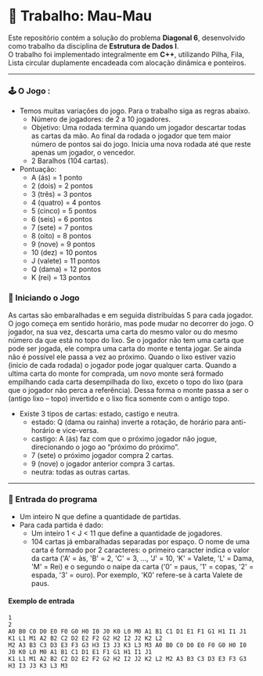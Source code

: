 # 🎲 Trabalho: Mau-Mau
Este repositório contém a solução do problema **Diagonal 6**, desenvolvido como trabalho da disciplina de **Estrutura de Dados I**.  
O trabalho foi implementado integralmente em **C++**, utilizando Pilha, Fila, Lista circular duplamente encadeada com alocação dinâmica e ponteiros.

---

### 🕹️ O Jogo : 
- Temos muitas variações do jogo. Para o trabalho siga as regras abaixo.
    - Número de jogadores: de 2 a 10 jogadores.
    - Objetivo: Uma rodada termina quando um jogador descartar todas as cartas da mão. Ao final da rodada o jogador que tem maior número de pontos sai do jogo. Inicia uma nova rodada até que reste apenas um jogador, o vencedor.
    - 2 Baralhos (104 cartas).
- Pontuação:
  - A (ás) = 1 ponto
  - 2 (dois) = 2 pontos
  - 3 (três) = 3 pontos
  - 4 (quatro) = 4 pontos
  - 5 (cinco) = 5 pontos
  - 6 (seis) = 6 pontos
  - 7 (sete) = 7 pontos
  - 8 (oito) = 8 pontos
  - 9 (nove) = 9 pontos
  - 10 (dez) = 10 pontos
  - J (valete) = 11 pontos
  - Q (dama) = 12 pontos
  - K (rei) = 13 pontos

### 🚀 Iniciando o Jogo
  As cartas são embaralhadas e em seguida distribuídas 5 para cada jogador.
  O jogo começa em sentido horário, mas pode mudar no decorrer do jogo.
  O jogador, na sua vez, descarta uma carta do mesmo valor ou do mesmo número da que está no
  topo do lixo. Se o jogador não tem uma carta que pode ser jogada, ele compra uma carta do monte e tenta
  jogar. Se ainda não é possível ele passa a vez ao próximo.
  Quando o lixo estiver vazio (inicio de cada rodada) o jogador pode jogar qualquer carta.
  Quando a ultima carta do monte for comprada, um novo monte será formado empilhando cada carta
  desempilhada do lixo, exceto o topo do lixo (para que o jogador não perca a referência). Dessa forma o monte passa
  a ser o (antigo lixo – topo) invertido e o lixo fica somente com o antigo topo.
  
- Existe 3 tipos de cartas: estado, castigo e neutra.  
    - estado: Q (dama ou rainha) inverte a rotação, de horário para anti-horário e vice-versa.
    - castigo: A (ás) faz com que o próximo jogador não jogue, direcionando o jogo ao “próximo do próximo”.
    - 7 (sete) o próximo jogador compra 2 cartas.
    - 9 (nove) o jogador anterior compra 3 cartas.
    - neutra: todas as outras cartas. 
    
---

### 📝 Entrada do programa
- Um inteiro N que define a quantidade de partidas.
- Para cada partida é dado:
    - Um inteiro 1 < J < 11 que define a quantidade de jogadores.
    - 104 cartas já embaralhadas separadas por espaço. O nome de uma carta é formado por 2 caracteres: o primeiro
    caracter indica o valor da carta ('A' = às, 'B' = 2, 'C' = 3, ..., 'J' = 10, 'K' = Valete, 'L' = Dama, 'M' = Rei) e o segundo o
    naipe da carta ('0' = paus, '1' = copas, '2' = espada, '3' = ouro). Por exemplo, 'K0' refere-se à carta Valete de paus.
#### Exemplo de entrada
```
1
2
A0 B0 C0 D0 E0 F0 G0 H0 I0 J0 K0 L0 M0 A1 B1 C1 D1 E1 F1 G1 H1 I1 J1 K1 L1 M1 A2 B2 C2 D2 E2 F2 G2 H2 I2 J2 K2 L2
M2 A3 B3 C3 D3 E3 F3 G3 H3 I3 J3 K3 L3 M3 A0 B0 C0 D0 E0 F0 G0 H0 I0 J0 K0 L0 M0 A1 B1 C1 D1 E1 F1 G1 H1 I1 J1
K1 L1 M1 A2 B2 C2 D2 E2 F2 G2 H2 I2 J2 K2 L2 M2 A3 B3 C3 D3 E3 F3 G3 H3 I3 J3 K3 L3 M3
```
